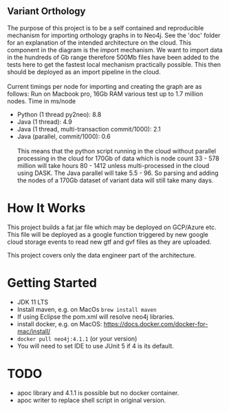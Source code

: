 
## Variant Orthology
The purpose of this project is to be a self contained and reproducible mechanism for
importing orthology graphs in to Neo4j. See the 'doc' folder for an explanation of the
intended architecture on the cloud. This component in the diagram is the import 
mechanism. We want to import data in the hundreds of Gb range therefore 500Mb files
have been added to the tests here to get the fastest local mechanism practically 
possible. This then should be deployed as an import pipeline in the cloud.
<br><br>
Current timings per node for importing and creating the graph are as follows:
Run on Macbook pro, 16Gb RAM various test up to 1.7 million nodes. Time in ms/node<br>
* Python (1 thread py2neo):  								8.8
* Java (1 thread):											4.9
* Java (1 thread, multi-transaction commit/1000):			2.1
* Java (parallel, commit/1000):								0.6
<br><br>
This means that the python script running in the cloud without parallel processing 
in the cloud for 170Gb of data which is node count 33 - 578 million will take hours
80 - 1412 unless multi-processed in the cloud using DASK. The Java parallel will take
5.5 - 96. So parsing and adding the nodes of a 170Gb dataset of variant data will still
take many days.

# How It Works
This project builds a fat jar file which may be deployed on GCP/Azure etc. This file
will be deployed as a google function triggered by new google cloud storage events to 
read new gtf and gvf files as they are  uploaded.

This project covers only the data engineer part of the architecture.

# Getting Started
* JDK 11 LTS
* Install maven, e.g. on MacOs `brew install maven`
* If using Eclipse the pom.xml will resolve neo4j libraries.
* install docker, e.g. on MacOS:  https://docs.docker.com/docker-for-mac/install/
* `docker pull neo4j:4.1.1`    (or your version)
* You will need to set IDE to use JUnit 5 if 4 is its default.

# TODO
* apoc library and 4.1.1 is possible but no docker container.
* apoc writer to replace shell script in original version.